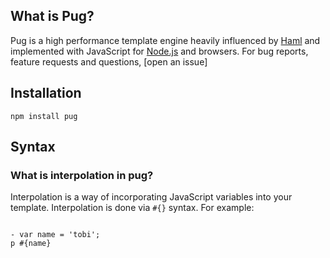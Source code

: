 ## What is Pug?

Pug is a high performance template engine heavily influenced by [Haml](http://haml.info/) and implemented with JavaScript for [Node.js](http://nodejs.org/) and browsers. For bug reports, feature requests and questions, [open an issue]


## Installation

    npm install pug


## Syntax


### What is interpolation in pug?

Interpolation is a way of incorporating JavaScript variables into your template. Interpolation is done via `#{}` syntax. For example:

```pug

- var name = 'tobi';
p #{name}
```
